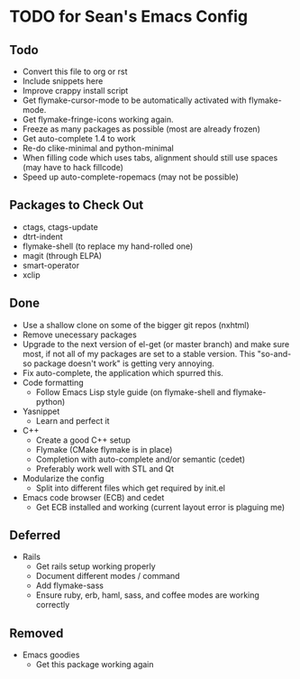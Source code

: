 TODO for Sean's Emacs Config
============================

Todo
----

* Convert this file to org or rst
* Include snippets here
* Improve crappy install script
* Get flymake-cursor-mode to be automatically activated with flymake-mode.
* Get flymake-fringe-icons working again.
* Freeze as many packages as possible (most are already frozen)
* Get auto-complete 1.4 to work
* Re-do clike-minimal and python-minimal
* When filling code which uses tabs, alignment should still use spaces (may have
  to hack fillcode)
* Speed up auto-complete-ropemacs (may not be possible)

Packages to Check Out
---------------------

* ctags, ctags-update
* dtrt-indent
* flymake-shell (to replace my hand-rolled one)
* magit (through ELPA)
* smart-operator
* xclip

Done
----

* Use a shallow clone on some of the bigger git repos (nxhtml)
* Remove unecessary packages
* Upgrade to the next version of el-get (or master branch) and make sure most,
  if not all of my packages are set to a stable version. This "so-and-so package
  doesn't work" is getting very annoying.
* Fix auto-complete, the application which spurred this.
* Code formatting
	* Follow Emacs Lisp style guide (on flymake-shell and flymake-python)
* Yasnippet
	* Learn and perfect it
* C++
	* Create a good C++ setup
	* Flymake (CMake flymake is in place)
	* Completion with auto-complete and/or semantic (cedet)
	* Preferably work well with STL and Qt
* Modularize the config
    * Split into different files which get required by init.el
* Emacs code browser (ECB) and cedet
    * Get ECB installed and working (current layout error is plaguing me)

Deferred
--------

* Rails
	* Get rails setup working properly
	* Document different modes / command
	* Add flymake-sass
	* Ensure ruby, erb, haml, sass, and coffee modes are working correctly

Removed
-------

* Emacs goodies
	* Get this package working again

